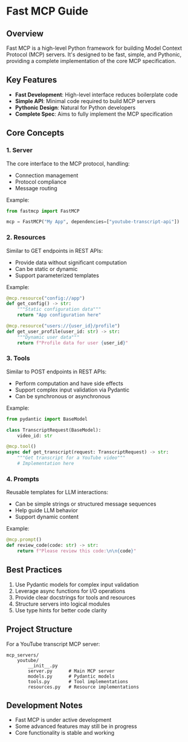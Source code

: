 # Fast MCP Guide

## Overview
Fast MCP is a high-level Python framework for building Model Context Protocol (MCP) servers. It's designed to be fast, simple, and Pythonic, providing a complete implementation of the core MCP specification.

## Key Features
- **Fast Development**: High-level interface reduces boilerplate code
- **Simple API**: Minimal code required to build MCP servers
- **Pythonic Design**: Natural for Python developers
- **Complete Spec**: Aims to fully implement the MCP specification

## Core Concepts

### 1. Server
The core interface to the MCP protocol, handling:
- Connection management
- Protocol compliance
- Message routing

Example:
```python
from fastmcp import FastMCP

mcp = FastMCP("My App", dependencies=["youtube-transcript-api"])
```

### 2. Resources
Similar to GET endpoints in REST APIs:
- Provide data without significant computation
- Can be static or dynamic
- Support parameterized templates

Example:
```python
@mcp.resource("config://app")
def get_config() -> str:
    """Static configuration data"""
    return "App configuration here"

@mcp.resource("users://{user_id}/profile")
def get_user_profile(user_id: str) -> str:
    """Dynamic user data"""
    return f"Profile data for user {user_id}"
```

### 3. Tools
Similar to POST endpoints in REST APIs:
- Perform computation and have side effects
- Support complex input validation via Pydantic
- Can be synchronous or asynchronous

Example:
```python
from pydantic import BaseModel

class TranscriptRequest(BaseModel):
    video_id: str

@mcp.tool()
async def get_transcript(request: TranscriptRequest) -> str:
    """Get transcript for a YouTube video"""
    # Implementation here
```

### 4. Prompts
Reusable templates for LLM interactions:
- Can be simple strings or structured message sequences
- Help guide LLM behavior
- Support dynamic content

Example:
```python
@mcp.prompt()
def review_code(code: str) -> str:
    return f"Please review this code:\n\n{code}"
```

## Best Practices
1. Use Pydantic models for complex input validation
2. Leverage async functions for I/O operations
3. Provide clear docstrings for tools and resources
4. Structure servers into logical modules
5. Use type hints for better code clarity

## Project Structure
For a YouTube transcript MCP server:
```
mcp_servers/
    youtube/
        __init__.py
        server.py      # Main MCP server
        models.py      # Pydantic models
        tools.py       # Tool implementations
        resources.py   # Resource implementations
```

## Development Notes
- Fast MCP is under active development
- Some advanced features may still be in progress
- Core functionality is stable and working
